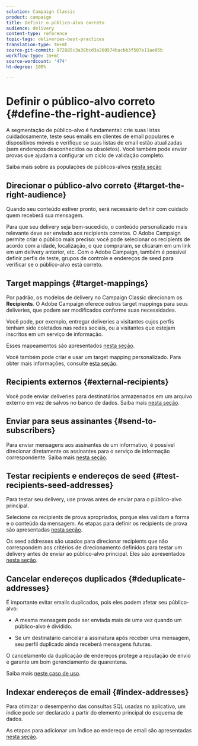 ```yaml
---
solution: Campaign Classic
product: campaign
title: Definir o público-alvo correto
audience: delivery
content-type: reference
topic-tags: deliveries-best-practices
translation-type: tm+mt
source-git-commit: 972885c3a38bcd3a260574bacbb3f507e11ae05b
workflow-type: tm+mt
source-wordcount: '474'
ht-degree: 100%

---
```



# Definir o público-alvo correto {#define-the-right-audience}

A segmentação de público-alvo é fundamental: crie suas listas cuidadosamente, teste seus emails em clientes de email populares e dispositivos móveis e verifique se suas listas de email estão atualizadas (sem endereços desconhecidos ou obsoletos). Você também pode enviar provas que ajudam a configurar um ciclo de validação completo.

Saiba mais sobre as populações de públicos-alvos [nesta seção](../../delivery/using/steps-defining-the-target-population.md)

## Direcionar o público-alvo correto {#target-the-right-audience}

Quando seu conteúdo estiver pronto, será necessário definir com cuidado quem receberá sua mensagem.

Para que seu delivery seja bem-sucedido, o conteúdo personalizado mais relevante deve ser enviado aos recipients corretos. O Adobe Campaign permite criar o público mais preciso: você pode selecionar os recipients de acordo com a idade, localização, o que compraram, se clicaram em um link em um delivery anterior, etc. Com o Adobe Campaign, também é possível definir perfis de teste, grupos de controle e endereços de seed para verificar se o público-alvo está correto.

## Target mappings {#target-mappings}

Por padrão, os modelos de delivery no Campaign Classic direcionam os **Recipients**. O Adobe Campaign oferece outros target mappings para seus deliveries, que podem ser modificados conforme suas necessidades.

Você pode, por exemplo, entregar deliveries a visitantes cujos perfis tenham sido coletados nas redes sociais, ou a visitantes que estejam inscritos em um serviço de informação.

Esses mapeamentos são apresentados [nesta seção](../../delivery/using/selecting-a-target-mapping.md).

Você também pode criar e usar um target mapping personalizado. Para obter mais informações, consulte [esta seção](../../configuration/using/target-mapping.md).

## Recipients externos {#external-recipients}

Você pode enviar deliveries para destinatários armazenados em um arquivo externo em vez de salvos no banco de dados. Saiba mais [nesta seção](../../delivery/using/steps-defining-the-target-population.md#selecting-external-recipients).

## Enviar para seus assinantes {#send-to-subscribers}

Para enviar mensagens aos assinantes de um informativo, é possível direcionar diretamente os assinantes para o serviço de informação correspondente. Saiba mais [nesta seção](../../delivery/using/managing-subscriptions.md#delivering-to-the-subscribers-of-a-service).


## Testar recipients e endereços de seed {#test-recipients-seed-addresses}

Para testar seu delivery, use provas antes de enviar para o público-alvo principal.

Selecione os recipients de prova apropriados, porque eles validam a forma e o conteúdo da mensagem. As etapas para definir os recipients de prova são apresentadas [nesta seção](../../delivery/using/steps-defining-the-target-population.md#selecting-the-proof-target).

Os seed addresses são usados para direcionar recipients que não correspondem aos critérios de direcionamento definidos para testar um delivery antes de enviar ao público-alvo principal. Eles são apresentados [nesta seção](../../delivery/using/about-seed-addresses.md).

## Cancelar endereços duplicados {#deduplicate-addresses}

É importante evitar emails duplicados, pois eles podem afetar seu público-alvo:

* A mesma mensagem pode ser enviada mais de uma vez quando um público-alvo é dividido.

* Se um destinatário cancelar a assinatura após receber uma mensagem, seu perfil duplicado ainda receberá mensagens futuras.

O cancelamento da duplicação de endereços protege a reputação de envio e garante um bom gerenciamento de quarentena.

Saiba mais [neste caso de uso](../../workflow/using/deduplication.md#example--identify-the-duplicates-before-a-delivery).

## Indexar endereços de email {#index-addresses}

Para otimizar o desempenho das consultas SQL usadas no aplicativo, um índice pode ser declarado a partir do elemento principal do esquema de dados.

As etapas para adicionar um índice ao endereço de email são apresentadas [nesta seção](../../configuration/using/database-mapping.md#indexed-fields).

